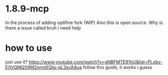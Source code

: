 # 1.8.9-mcp
In the process of adding optifine fork (WIP)
Also this is open source.
Why is there a issue called bruh I need help
# how to use
just use it?
https://www.youtube.com/watch?v=gNBFMTE91hU&list=PLxbv-Ej1VQMQS9M2qnmEQtp-qL3xcA4ua
follow this guide, it works i guess
